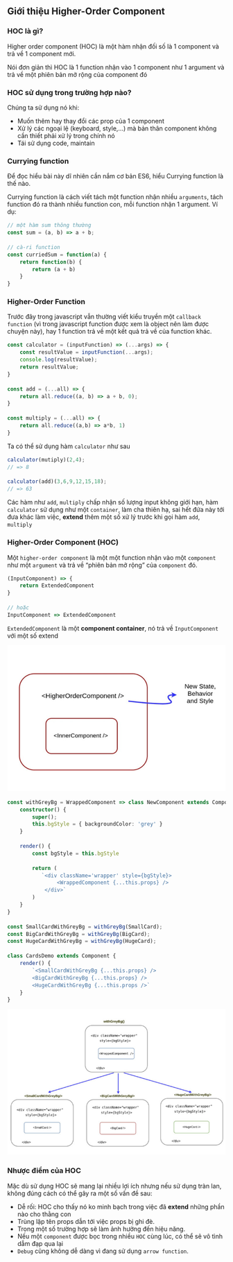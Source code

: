 ## Giới thiệu Higher-Order Component

### HOC là gì?

Higher order component (HOC) là một hàm nhận đối số là 1 component và trả về 1 component mới.

Nói đơn giản thì HOC là 1 function nhận vào 1 component như 1 argument và trả về một phiên bản mở rộng của component đó

### HOC sử dụng trong trường hợp nào?

Chúng ta sử dụng nó khi:
 - Muốn thêm hay thay đổi các prop của 1 component
 - Xử lý các ngoại lệ (keyboard, style,...) mà bản thân component không cần thiết phải xử lý trong chính nó
 - Tái sử dụng code, maintain
 
### Currying function

Để đọc hiểu bài này dĩ nhiên cần nắm cơ bản ES6, hiểu Currying function là thế nào.

Currying function là cách viết tách một function nhận nhiều `arguments`, tách function đó ra thành nhiều function con, mỗi function nhận 1 argument. Ví dụ:

```javascript
// một hàm sum thông thường
const sum = (a, b) => a + b;

// cà-ri function
const curriedSum = function(a) {
    return function(b) {
        return (a + b)
    }
}
```

### Higher-Order Function

Trước đây trong javascript vẫn thường viết kiểu truyền một `callback function` (vì trong javascript function được xem là object nên làm được chuyện này), hay 1 function trả về một kết quả trả về của function khác.

```javascript
const calculator = (inputFunction) => (...args) => {
    const resultValue = inputFunction(...args);
    console.log(resultValue);
    return resultValue;
}

const add = (...all) => {
    return all.reduce((a, b) => a + b, 0);
}

const multiply = (...all) => {
    return all.reduce((a,b) => a*b, 1)
}
```

Ta có thể sử dụng hàm `calculator` như sau

```javascript
calculator(mutiply)(2,4);
// => 8

calculator(add)(3,6,9,12,15,18);
// => 63
```

Các hàm như `add`, `multiply` chấp nhận số lượng input không giới hạn, hàm `calculator` sử dụng như một `container`, làm cha thiên hạ, sai hết đứa này tới đưa khác làm việc, **extend** thêm một số xử lý trước khi gọi hàm `add`, `multiply`

### Higher-Order Component (HOC)

Một `higher-order component` là một một function nhận vào một `component` như một `argument` và trả về “phiên bản mở rộng” của `component` đó.

```javascript
(InputComponent) => {
    return ExtendedComponent
}

// hoặc
InputComponent => ExtendedComponent
```

`ExtendedComponent` là một **component container**, nó trả về `InputComponent` với một số extend

![1.jpg](1.jpg)

```typescript
const withGreyBg = WrappedComponent => class NewComponent extends Component {
    constructor() {
        super();
        this.bgStyle = { backgroundColor: 'grey' }
    }

    render() {
        const bgStyle = this.bgStyle

        return (
           `<div className='wrapper' style={bgStyle}>
                <WrappedComponent {...this.props} />
            </div>`
        )
    }
}

const SmallCardWithGreyBg = withGreyBg(SmallCard);
const BigCardWithGreyBg = withGreyBg(BigCard);
const HugeCardWithGreyBg = withGreyBg(HugeCard);

class CardsDemo extends Component {
    render() {
        `<SmallCardWithGreyBg {...this.props} />
        <BigCardWithGreyBg {...this.props} />
        <HugeCardWithGreyBg {...this.props />`
    }
}
```

![2.jpg](2.jpg)


### Nhược điểm của HOC

Mặc dù sử dụng HOC sẽ mang lại nhiều lợi ích nhưng nếu sử dụng tràn lan, không đúng cách có thể gây ra một số vấn đề sau:

 - Dễ rối: HOC cho thấy nó ko minh bạch trong việc đã **extend** những phần nào cho thằng con
 - Trùng lặp tên props dẫn tới việc props bị ghi đè.
 - Trong một số trường hợp sẽ làm ảnh hưởng đến hiệu năng.
 - Nếu một `component` được bọc trong nhiều `HOC` cùng lúc, có thể sẽ vô tình dẫm đạp qua lại
 - `Debug` cũng không dễ dàng vì đang sử dụng `arrow function`.